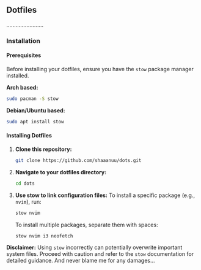 ## Dotfiles
........................

### Installation

#### Prerequisites
Before installing your dotfiles, ensure you have the `stow` package manager installed.

**Arch based:**

```bash
sudo pacman -S stow
```

**Debian/Ubuntu based:**

```bash
sudo apt install stow
```

#### Installing Dotfiles
1. **Clone this repository:**
   ```bash
   git clone https://github.com/shaaanuu/dots.git
   ```
2. **Navigate to your dotfiles directory:**
   ```bash
   cd dots
   ```
3. **Use stow to link configuration files:**
   To install a specific package (e.g., `nvim`), run:
   ```bash
   stow nvim
   ```
   To install multiple packages, separate them with spaces:
   ```bash
   stow nvim i3 neofetch
   ```

**Disclaimer:** Using `stow` incorrectly can potentially overwrite important system files. Proceed with caution and refer to the `stow` documentation for detailed guidance. And never blame me for any damages...
 
